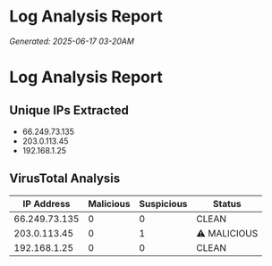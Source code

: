 # Log Analysis Report

_Generated: 2025-06-17 03-20AM_

# Log Analysis Report

## Unique IPs Extracted

- 66.249.73.135
- 203.0.113.45
- 192.168.1.25

## VirusTotal Analysis

| IP Address       | Malicious | Suspicious | Status      |
|------------------|-----------|------------|-------------|
| 66.249.73.135    |     0     |     0      | CLEAN       |
| 203.0.113.45     |     0     |     1      | ⚠️ MALICIOUS |
| 192.168.1.25     |     0     |     0      | CLEAN       |